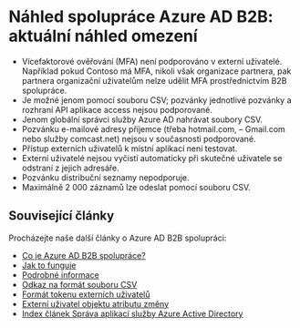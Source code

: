 <properties
   pageTitle="Aktuální verze preview omezení pro spolupráci Azure Active Directory B2B | Microsoft Azure"
   description="Azure Active Directory B2B podporuje vztahy mezi více společnostmi povolením obchodní partnery selektivně přístup k podnikové aplikace"
   services="active-directory"
   documentationCenter=""
   authors="viv-liu"
   manager="cliffdi"
   editor=""
   tags=""/>

<tags
   ms.service="active-directory"
   ms.devlang="NA"
   ms.topic="article"
   ms.tgt_pltfrm="NA"
   ms.workload="identity"
   ms.date="05/09/2016"
   ms.author="viviali"/>

# <a name="azure-ad-b2b-collaboration-preview-current-preview-limitations"></a>Náhled spolupráce Azure AD B2B: aktuální náhled omezení

- Vícefaktorové ověřování (MFA) není podporováno v externí uživatelé. Například pokud Contoso má MFA, nikoli však organizace partnera, pak partnera organizační uživatelům nelze udělit MFA prostřednictvím B2B spolupráce.
- Je možné jenom pomocí souboru CSV; pozvánky jednotlivé pozvánky a rozhraní API aplikace access nejsou podporované.
- Jenom globální správci služby Azure AD nahrávat soubory CSV.
- Pozvánku e-mailové adresy příjemce (třeba hotmail.com, – Gmail.com nebo služby comcast.net) nejsou v současnosti podporované.
- Přístup externích uživatelů k místní aplikací není testovat.
- Externí uživatelé nejsou vyčistí automaticky při skutečné uživatele se odstraní z jejich adresáře.
- Pozvánku distribuční seznamy nepodporuje.
- Maximálně 2 000 záznamů lze odeslat pomocí souboru CSV.

## <a name="related-articles"></a>Související články
Procházejte naše další články o Azure AD B2B spolupráci:

- [Co je Azure AD B2B spolupráce?](active-directory-b2b-what-is-azure-ad-b2b.md)
- [Jak to funguje](active-directory-b2b-how-it-works.md)
- [Podrobné informace](active-directory-b2b-detailed-walkthrough.md)
- [Odkaz na formát souboru CSV](active-directory-b2b-references-csv-file-format.md)
- [Formát tokenu externích uživatelů](active-directory-b2b-references-external-user-token-format.md)
- [Externí uživatel objektu atributu změny](active-directory-b2b-references-external-user-object-attribute-changes.md)
- [Index článek Správa aplikací služby Azure Active Directory](active-directory-apps-index.md)

